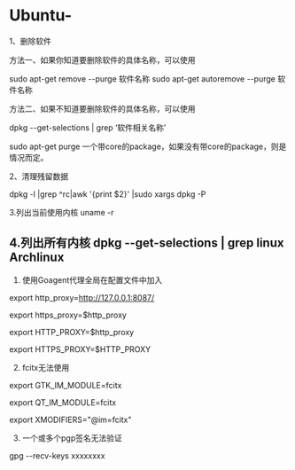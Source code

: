 # Ubuntu-
1、删除软件

方法一、如果你知道要删除软件的具体名称，可以使用               

sudo apt-get remove --purge 软件名称 
sudo apt-get autoremove --purge 软件名称 

方法二、如果不知道要删除软件的具体名称，可以使用

dpkg --get-selections | grep ‘软件相关名称’

sudo apt-get purge 一个带core的package，如果没有带core的package，则是情况而定。

2、清理残留数据

dpkg -l |grep ^rc|awk '{print $2}' |sudo xargs dpkg -P  

3.列出当前使用内核
uname  -r

4.列出所有内核
dpkg --get-selections | grep linux
Archlinux
---------

 1. 使用Goagent代理全局在配置文件中加入

 export http_proxy=http://127.0.0.1:8087/
 
 export https_proxy=$http_proxy
 
 export HTTP_PROXY=$http_proxy
 
 export HTTPS_PROXY=$HTTP_PROXY

 2. fcitx无法使用

 export GTK_IM_MODULE=fcitx
 
 export QT_IM_MODULE=fcitx
 
 export XMODIFIERS="@im=fcitx"
 

 3. 一个或多个pgp签名无法验证

 gpg --recv-keys xxxxxxxx
